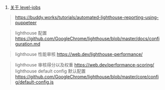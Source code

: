 1. [关于 level-jobs](https://github.com/pgte/level-jobs#readme)

> <https://buddy.works/tutorials/automated-lighthouse-reporting-using-puppeteer>

> lighthouse 配置<https://github.com/GoogleChrome/lighthouse/blob/master/docs/configuration.md>

> lighthouse 性能审核 <https://web.dev/lighthouse-performance/>

> lighthouse 审核得分以及权重 <https://web.dev/performance-scoring/> lighthouse default config 默认配置<https://github.com/GoogleChrome/lighthouse/blob/master/core/config/default-config.js>
